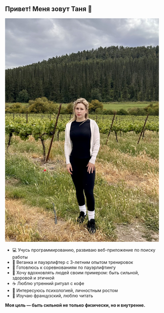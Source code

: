 ## Привет! Меня зовут Таня 👋

![Моё фото](me.jpg)

- 💻 Учусь программированию, развиваю веб-приложение по поиску работы  
- 💪 Веганка и пауэрлифтер с 3-летним опытом тренировок  
- 🥇 Готовлюсь к соревнованиям по пауэрлифтингу  
- 🌱 Хочу вдохновлять людей своим примером: быть сильной, здоровой и этичной  
- ☕ Люблю утренний ритуал с кофе  
- 🧠 Интересуюсь психологией, личностным ростом
- 📖 Изучаю французский, люблю читать 

**Моя цель — быть сильной не только физически, но и внутренне.**  
